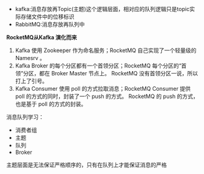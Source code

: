 - kafka:消息存放再Topic(主题)这个逻辑层面，相对应的队列逻辑只是topic实际存储文件中的位移标识
- RabbitMQ:消息存放再队列中

**RocketMQ从Kafka 演化而来**

1. Kafka 使用 Zookeeper 作为命名服务；RocketMQ 自己实现了一个轻量级的 Namesrv 。
2. Kafka Broker 的每个分区都有一个首领分区；RocketMQ 每个分区的“首领”分区，都在 Broker Master 节点上。
RocketMQ 没有首领分区一说，所以打上了引号。
3. Kafka Consumer 使用 poll 的方式拉取消息；RocketMQ Consumer 提供 poll 的方式的同时，封装了一个 push 的方式。
RocketMQ 的 push 的方式，也是基于 poll 的方式的封装。









消息队列学习：
- 消费者组
- 主题
- 队列
- Broker

主题层面是无法保证严格顺序的，只有在队列上才能保证消息的严格